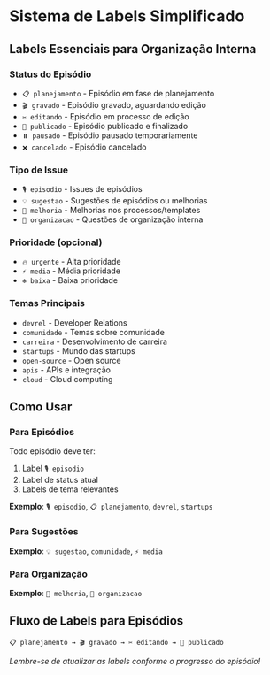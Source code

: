 # Sistema de Labels Simplificado

## Labels Essenciais para Organização Interna

### Status do Episódio
- `📋 planejamento` - Episódio em fase de planejamento
- `🎬 gravado` - Episódio gravado, aguardando edição
- `✂️ editando` - Episódio em processo de edição
- `🚀 publicado` - Episódio publicado e finalizado
- `⏸️ pausado` - Episódio pausado temporariamente
- `❌ cancelado` - Episódio cancelado

### Tipo de Issue
- `🎙️ episodio` - Issues de episódios
- `💡 sugestao` - Sugestões de episódios ou melhorias
- `🔧 melhoria` - Melhorias nos processos/templates
- `📝 organizacao` - Questões de organização interna

### Prioridade (opcional)
- `🔥 urgente` - Alta prioridade
- `⚡ media` - Média prioridade
- `❄️ baixa` - Baixa prioridade

### Temas Principais
- `devrel` - Developer Relations
- `comunidade` - Temas sobre comunidade
- `carreira` - Desenvolvimento de carreira
- `startups` - Mundo das startups
- `open-source` - Open source
- `apis` - APIs e integração
- `cloud` - Cloud computing

## Como Usar

### Para Episódios
Todo episódio deve ter:
1. Label `🎙️ episodio`
2. Label de status atual
3. Labels de tema relevantes

**Exemplo**: `🎙️ episodio`, `📋 planejamento`, `devrel`, `startups`

### Para Sugestões
**Exemplo**: `💡 sugestao`, `comunidade`, `⚡ media`

### Para Organização
**Exemplo**: `🔧 melhoria`, `📝 organizacao`

## Fluxo de Labels para Episódios

```
📋 planejamento → 🎬 gravado → ✂️ editando → 🚀 publicado
```

*Lembre-se de atualizar as labels conforme o progresso do episódio!*

